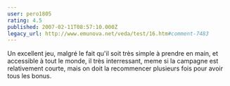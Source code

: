 ```yaml
---
user: pero1805
rating: 4.5
published: 2007-02-11T08:57:10.000Z
legacy_url: http://www.emunova.net/veda/test/16.htm#comment-7483
---
```

Un excellent jeu, malgré le fait qu'il soit très simple à prendre en main, et accessible à tout le monde, il très interressant, meme si la campagne est relativement courte, mais on doit la recommencer plusieurs fois pour avoir tous les bonus.